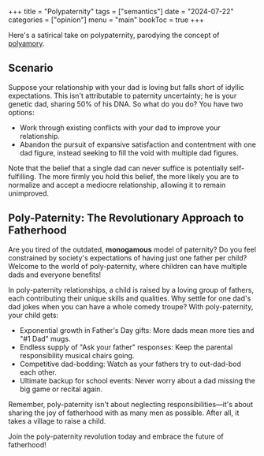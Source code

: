 +++
title = "Polypaternity"
tags = ["semantics"]
date = "2024-07-22"
categories = ["opinion"]
menu = "main"
bookToc = true
+++

Here's a satirical take on polypaternity, parodying the concept of [polyamory](https://en.wikipedia.org/wiki/Polyamory).

## Scenario

Suppose your relationship with your dad is loving but falls short of idyllic expectations.
This isn't attributable to paternity uncertainty; he is your genetic dad, sharing 50% of his DNA.
So what do you do? You have two options:

- Work through existing conflicts with your dad to improve your relationship.
- Abandon the pursuit of expansive satisfaction and contentment with one dad figure, instead seeking to fill the void with multiple dad figures.

Note that the belief that a single dad can never suffice is potentially self-fulfilling. The more firmly you hold this belief, the more likely you are to normalize and accept a mediocre relationship, allowing it to remain unimproved.

## Poly-Paternity: The Revolutionary Approach to Fatherhood

Are you tired of the outdated, **monogamous** model of paternity? Do you feel constrained by society's expectations of having just one father per child? Welcome to the world of poly-paternity, where children can have multiple dads and everyone benefits!

In poly-paternity relationships, a child is raised by a loving group of fathers, each contributing their unique skills and qualities. Why settle for one dad's dad jokes when you can have a whole comedy troupe? With poly-paternity, your child gets:

- Exponential growth in Father's Day gifts: More dads mean more ties and "#1 Dad" mugs.
- Endless supply of "Ask your father" responses: Keep the parental responsibility musical chairs going.
- Competitive dad-bodding: Watch as your fathers try to out-dad-bod each other.
- Ultimate backup for school events: Never worry about a dad missing the big game or recital again.

Remember, poly-paternity isn't about neglecting responsibilities—it's about sharing the joy of fatherhood with as many men as possible. After all, it takes a village to raise a child.

Join the poly-paternity revolution today and embrace the future of fatherhood!
